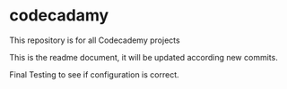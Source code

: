 # codecadamy
This repository is for all Codecademy projects

This is the readme document, it will be updated according new commits.


Final Testing to see if configuration is correct.
